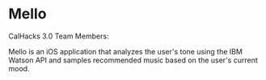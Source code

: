 # Mello

CalHacks 3.0
Team Members: 

Mello is an iOS application that analyzes the user's tone using the IBM Watson API and samples recommended music based on the user's current mood.
